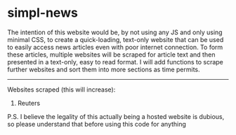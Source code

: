 # simpl-news
The intention of this website would be, by not using any JS and only using minimal CSS, to create a quick-loading, text-only website that can be used to easily access news articles even with poor internet connection. To form these articles, multiple websites will be scraped for article text and then presented in a text-only, easy to read format. I will add functions to scrape further websites and sort them into more sections as time permits.
<hr>
Websites scraped (this will increase):

1. Reuters

P.S. I believe the legality of this actually being a hosted website is dubious, so please understand that before using this code for anything